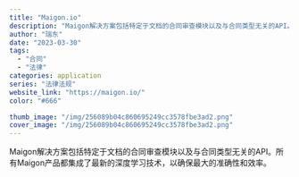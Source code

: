 ```yaml
---
title: "Maigon.io"
description: "Maigon解决方案包括特定于文档的合同审查模块以及与合同类型无关的API。所有Maigon产品都集成了最新的深度学习技"
author: "瑞东"
date: "2023-03-30"
tags:
  - "合同"
  - "法律"
categories: application
series: "法律法规"
website_link: "https://maigon.io/"
color: "#666"

thumb_image: "/img/256089b04c860695249cc3578fbe3ad2.png"
cover_image: "/img/256089b04c860695249cc3578fbe3ad2.png"
---
```


Maigon解决方案包括特定于文档的合同审查模块以及与合同类型无关的API。所有Maigon产品都集成了最新的深度学习技术，以确保最大的准确性和效率。